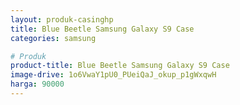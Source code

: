 ```yaml
---
layout: produk-casinghp
title: Blue Beetle Samsung Galaxy S9 Case
categories: samsung

# Produk
product-title: Blue Beetle Samsung Galaxy S9 Case
image-drive: 1o6VwaY1pU0_PUeiQaJ_okup_p1gWxqwH
harga: 90000
---
```

